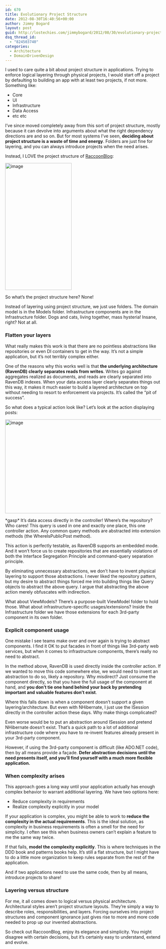 ```yaml
---
id: 670
title: Evolutionary Project Structure
date: 2012-08-30T16:40:56+00:00
author: Jimmy Bogard
layout: post
guid: http://lostechies.com/jimmybogard/2012/08/30/evolutionary-project-structure/
dsq_thread_id:
  - "824503740"
categories:
  - Architecture
  - DomainDrivenDesign
---
```

I used to care quite a bit about project structure in applications. Trying to enforce logical layering through physical projects, I would start off a project by defaulting to building an app with at least two projects, if not more. Something like:

  * Core
  * UI
  * Infrastructure
  * Data Access
  * etc etc

I’ve since moved completely away from this sort of project structure, mostly because it can devolve into arguments about what the right dependency directions are and so on. But for most systems I’ve seen, **deciding about project structure is a waste of time and energy**. Folders are just fine for layering, and you can always introduce projects when the need arises.

Instead, I LOVE the project structure of [RaccoonBlog](https://github.com/ayende/RaccoonBlog/):

[<img style="background-image: none; border-bottom: 0px; border-left: 0px; padding-left: 0px; padding-right: 0px; display: inline; border-top: 0px; border-right: 0px; padding-top: 0px" title="image" border="0" alt="image" src="http://lostechies.com/jimmybogard/files/2012/08/image_thumb5.png" width="215" height="411" />](http://lostechies.com/jimmybogard/files/2012/08/image5.png)

So what’s the project structure here? None!

Instead of layering using project structure, we just use folders. The domain model is in the Models folder. Infrastructure components are in the Infrastructure folder. Dogs and cats, living together, mass hysteria! Insane, right? Not at all.

### Flatten your layers

What really makes this work is that there are no pointless abstractions like repositories or even DI containers to get in the way. It’s not a simple application, but it’s not terribly complex either.

One of the reasons why this works well is that **the underlying architecture (RavenDB) clearly separates reads from writes**. Writes go against aggregates realized as documents, and reads are clearly separated into RavenDB indexes. When your data access layer clearly separates things out this way, it makes it much easier to build a layered architecture on top without needing to resort to enforcement via projects. It’s called the “pit of success”.

So what does a typical action look like? Let’s look at the action displaying posts:

[<img style="background-image: none; border-bottom: 0px; border-left: 0px; padding-left: 0px; padding-right: 0px; display: inline; border-top: 0px; border-right: 0px; padding-top: 0px" title="image" border="0" alt="image" src="http://lostechies.com/jimmybogard/files/2012/08/image_thumb6.png" width="526" height="304" />](http://lostechies.com/jimmybogard/files/2012/08/image6.png)

\*gasp\* It’s data access directly in the controller! Where’s the repository? Who cares! This query is used in one and exactly one place, this one controller action. Any common query methods are abstracted into extension methods (the WhereIsPublicPost method).

This action is perfectly testable, as RavenDB supports an embedded mode. And it won’t force us to create repositories that are essentially violations of both the Interface Segregation Principle and command-query separation principle.

By eliminating unnecessary abstractions, we don’t have to invent physical layering to support those abstractions. I never liked the repository pattern, but my desire to abstract things forced me into building things like Query objects to abstract the above query. I argue that abstracting the above action merely obfuscates with indirection.

What about ViewModels? There’s a purpose-built ViewModel folder to hold those. What about infrastructure-specific usages/extensions? Inside the Infrastructure folder we have those extensions for each 3rd-party component in its own folder.

### Explicit component usage

One mistake I see teams make over and over again is trying to abstract components. I find it OK to put facades in front of things like 3rd-party web services, but when it comes to infrastructure components, there’s really no need to abstract.

In the method above, RavenDB is used directly inside the controller action. If we wanted to move this code somewhere else, we would need to invent an abstraction to do so, likely a repository. Why misdirect? Just consume the component directly, so that you have the full usage of the component at hand, and **you don’t tie one hand behind your back by pretending important and valuable features don’t exist**.

Where this falls down is when a component doesn’t support a given layering/architecture. But even with NHibernate, I just use the ISession directly in the controller action these days. Why make things complicated?

Even worse would be to put an abstraction around ISession and pretend NHibernate doesn’t exist. That’s a quick path to a lot of additional infrastructure code where you have to re-invent features already present in your 3rd-party component.

However, if using the 3rd-party component is difficult (like ADO.NET code), then by all means provide a façade. **Defer abstraction decisions until the need presents itself, and you’ll find yourself with a much more flexible application.**

### When complexity arises

This approach goes a long way until your application actually has enough complex behavior to warrant additional layering. We have two options here:

  * Reduce complexity in requirements
  * Realize complexity explicitly in your model

If your application is complex, you might be able to work to **reduce the complexity in the actual requirements**. This is the ideal solution, as complexity in business requirements is often a smell for the need for simplicity. I often see this when business owners can’t explain a feature to me the same way twice.

If that fails, **model the complexity explicitly**. This is where techniques in the DDD book and patterns books help. It’s still a flat structure, but I might have to do a little more organization to keep rules separate from the rest of the application.

And if two applications need to use the same code, then by all means, introduce projects to share!

### Layering versus structure

For me, it all comes down to logical versus physical architecture. Architectural styles aren’t project structure layouts. They’re simply a way to describe roles, responsibilities, and layers. Forcing ourselves into project structures and component ignorance just gives rise to more and more code needed to prop up our invented abstractions.

So check out RaccoonBlog, enjoy its elegance and simplicity. You might disagree with certain decisions, but it’s certainly easy to understand, extend and evolve.